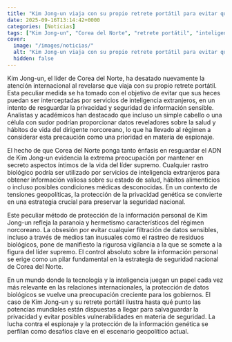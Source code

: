 ```yaml
---
title: "Kim Jong-un viaja con su propio retrete portátil para evitar que sus heces lleguen a servicios de inteligencia extranjeros"
date: 2025-09-16T13:14:42+0000
categories: [Noticias]
tags: ["Kim Jong-un", "Corea del Norte", "retrete portátil", "inteligencia extranjera", "seguridad nacional", "privacidad genética", "espionaje", "información sensible."]
cover:
  image: "/images/noticias/"
  alt: "Kim Jong-un viaja con su propio retrete portátil para evitar que sus heces lleguen a servicios de inteligencia extranjeros"
  hidden: false
---
```


Kim Jong-un, el líder de Corea del Norte, ha desatado nuevamente la atención internacional al revelarse que viaja con su propio retrete portátil. Esta peculiar medida se ha tomado con el objetivo de evitar que sus heces puedan ser interceptadas por servicios de inteligencia extranjeros, en un intento de resguardar la privacidad y seguridad de información sensible. Analistas y académicos han destacado que incluso un simple cabello o una célula con sudor podrían proporcionar datos reveladores sobre la salud y hábitos de vida del dirigente norcoreano, lo que ha llevado al régimen a considerar esta precaución como una prioridad en materia de espionaje.

El hecho de que Corea del Norte ponga tanto énfasis en resguardar el ADN de Kim Jong-un evidencia la extrema preocupación por mantener en secreto aspectos íntimos de la vida del líder supremo. Cualquier rastro biológico podría ser utilizado por servicios de inteligencia extranjeros para obtener información valiosa sobre su estado de salud, hábitos alimenticios o incluso posibles condiciones médicas desconocidas. En un contexto de tensiones geopolíticas, la protección de la privacidad genética se convierte en una estrategia crucial para preservar la seguridad nacional.

Este peculiar método de protección de la información personal de Kim Jong-un refleja la paranoia y hermetismo característicos del régimen norcoreano. La obsesión por evitar cualquier filtración de datos sensibles, incluso a través de medios tan inusuales como el rastreo de residuos biológicos, pone de manifiesto la rigurosa vigilancia a la que se somete a la figura del líder supremo. El control absoluto sobre la información personal se erige como un pilar fundamental en la estrategia de seguridad nacional de Corea del Norte.

En un mundo donde la tecnología y la inteligencia juegan un papel cada vez más relevante en las relaciones internacionales, la protección de datos biológicos se vuelve una preocupación creciente para los gobiernos. El caso de Kim Jong-un y su retrete portátil ilustra hasta qué punto las potencias mundiales están dispuestas a llegar para salvaguardar la privacidad y evitar posibles vulnerabilidades en materia de seguridad. La lucha contra el espionaje y la protección de la información genética se perfilan como desafíos clave en el escenario geopolítico actual.
